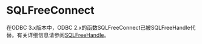 # SQLFreeConnect<a name="ZH-CN_TOPIC_0242371449"></a>

在ODBC 3.x版本中，ODBC 2.x的函数SQLFreeConnect已被SQLFreeHandle代替。有关详细信息请参阅[SQLFreeHandle](SQLFreeHandle.md)。

